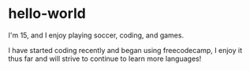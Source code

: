 # hello-world
I'm 15, and I enjoy playing soccer, coding, and games.

I have started coding recently and began using freecodecamp, I enjoy it thus far and will strive to continue to learn more languages!
